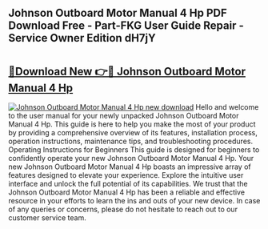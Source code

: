 ## Johnson Outboard Motor Manual 4 Hp PDF Download Free - Part-FKG User Guide Repair - Service Owner Edition dH7jY

# <h2><a href="http://bc6448.oget.top/?id=Johnson+Outboard+Motor+Manual+4+Hp">🔗Download New 👉🔴 Johnson Outboard Motor Manual 4 Hp</a></h2>

[![Johnson Outboard Motor Manual 4 Hp new download](https://i.imgur.com/5g1atiW.png)](http://bc6448.oget.top/?id=Johnson+Outboard+Motor+Manual+4+Hp)
Hello and welcome to the user manual for your newly unpacked Johnson Outboard Motor Manual 4 Hp. This guide is here to help you make the most of your product by providing a comprehensive overview of its features, installation process, operation instructions, maintenance tips, and troubleshooting procedures. Operating Instructions for Beginners This guide is designed for beginners to confidently operate your new Johnson Outboard Motor Manual 4 Hp. Your new Johnson Outboard Motor Manual 4 Hp boasts an impressive array of features designed to elevate your experience. Explore the intuitive user interface and unlock the full potential of its capabilities. We trust that the Johnson Outboard Motor Manual 4 Hp has been a reliable and effective resource in your efforts to learn the ins and outs of your new device. In case of any queries or concerns, please do not hesitate to reach out to our customer service team.
